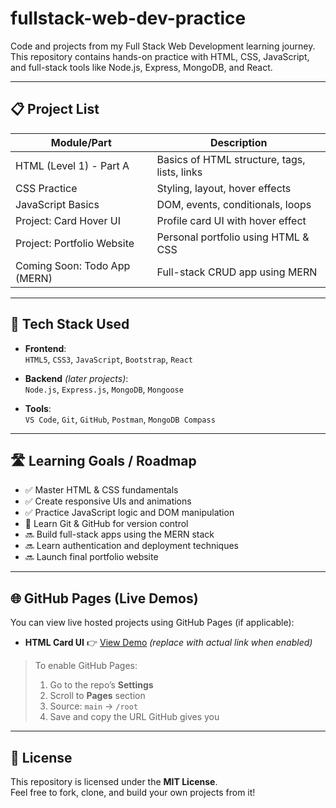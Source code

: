 # fullstack-web-dev-practice

Code and projects from my Full Stack Web Development learning journey.  
This repository contains hands-on practice with HTML, CSS, JavaScript, and full-stack tools like Node.js, Express, MongoDB, and React.

---

## 📋 Project List

| Module/Part                      | Description                        |
|----------------------------------|------------------------------------|
| HTML (Level 1) - Part A          | Basics of HTML structure, tags, lists, links |
| CSS Practice                     | Styling, layout, hover effects     |
| JavaScript Basics                | DOM, events, conditionals, loops   |
| Project: Card Hover UI          | Profile card UI with hover effect |
| Project: Portfolio Website       | Personal portfolio using HTML & CSS |
| Coming Soon: Todo App (MERN)     | Full-stack CRUD app using MERN     |

---

## 🧠 Tech Stack Used

- **Frontend**:  
  `HTML5`, `CSS3`, `JavaScript`, `Bootstrap`, `React`

- **Backend** *(later projects)*:  
  `Node.js`, `Express.js`, `MongoDB`, `Mongoose`

- **Tools**:  
  `VS Code`, `Git`, `GitHub`, `Postman`, `MongoDB Compass`

---

## 🛣️ Learning Goals / Roadmap

- ✅ Master HTML & CSS fundamentals  
- ✅ Create responsive UIs and animations  
- ✅ Practice JavaScript logic and DOM manipulation  
- 🔄 Learn Git & GitHub for version control  
- 🔜 Build full-stack apps using the MERN stack  
- 🔜 Learn authentication and deployment techniques  
- 🔜 Launch final portfolio website

---

## 🌐 GitHub Pages (Live Demos)

You can view live hosted projects using GitHub Pages (if applicable):

- **HTML Card UI** 👉 [View Demo](#) *(replace with actual link when enabled)*

> To enable GitHub Pages:  
> 1. Go to the repo’s **Settings**  
> 2. Scroll to **Pages** section  
> 3. Source: `main` → `/root`  
> 4. Save and copy the URL GitHub gives you

---

## 📄 License

This repository is licensed under the **MIT License**.  
Feel free to fork, clone, and build your own projects from it!
